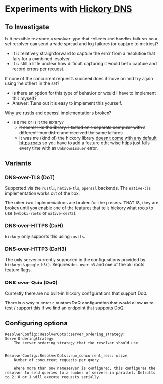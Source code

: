 
# Experiments with [Hickory DNS]()

## To Investigate

Is it possible to create a resolver type that collects and handles failures so a set resolver can send a wide spread and log failures (or capture to metrics)?
* It is relatively straightforward to capture the error from a resolution that fails for a combined resolver.  
* It is still a little unclear how difficult capturing it would be to capture and record errors per request.

If none of the concurrent requests succeed does it move on and try again using the others in the set?
* is there an option for this type of behavior or would I have to implement this myself?
* Answer: Turns out it is easy to implement this yourself.

Why are rustls and openssl implementations broken?
* is it me or is it the library?
  * ~~it seems like the library. I tested on a separate computer with a different linux distro and received the same failures~~
  * It was me (kind of) the hickory library [doesn't come with any default https
    roots](https://github.com/hickory-dns/hickory-dns/issues/2066) so you have to add a feature
    otherwise https just fails every time with an `UnknownIssuer` error.

## Variants

### DNS-over-TLS (DoT)

Supported via the `rustls`, `native-tls`, `openssl` backends. The
`native-tls` implementation works out of the box.

The other two implementations are broken for the presets. THAT IS, they are broken until you enable one of the features that tells hickory what roots to use (`webpki-roots` or `native-certs`).

### DNS-over-HTTPS (DoH)

`hickory` only supports this using `rustls`.

### DNS-over-HTTP3 (DoH3)

The only server currently supported in the configurations provided by `hickory` is `google_h3()`. Requires `dns-over-h3` and one of the pki roots feature flags.

### DNS-over-Quic (DoQ)

Currently there are no built-in hickory configurations that support DoQ.

There is a way to enter a custom DoQ configuration that would allow us to test / support this if we
find an endpoint that supports DoQ.

## Configuring options

```
ResolverConfig::ResolverOpts::server_ordering_strategy: ServerOrderingStrategy
	The server ordering strategy that the resolver should use.


ResolverConfig::ResolverOpts::num_concurrent_reqs: usize
	Number of concurrent requests per query
	
	Where more than one nameserver is configured, this configures the resolver to send queries to a number of servers in parallel. Defaults to 2; 0 or 1 will execute requests serially.
```
